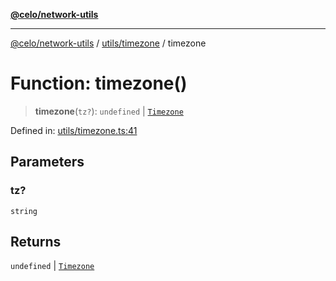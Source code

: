 [**@celo/network-utils**](../../../README.md)

***

[@celo/network-utils](../../../README.md) / [utils/timezone](../README.md) / timezone

# Function: timezone()

> **timezone**(`tz?`): `undefined` \| [`Timezone`](../interfaces/Timezone.md)

Defined in: [utils/timezone.ts:41](https://github.com/celo-org/developer-tooling/blob/master/packages/sdk/network-utils/src/utils/timezone.ts#L41)

## Parameters

### tz?

`string`

## Returns

`undefined` \| [`Timezone`](../interfaces/Timezone.md)
